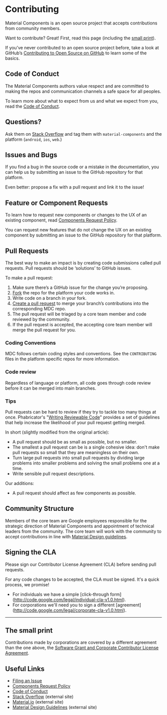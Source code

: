 
# Contributing

Material Components is an open source project that accepts contributions from community members.

Want to contribute? Great! First, read this page (including the [small print](#the-small-print)).

If you’ve never contributed to an open source project before, take a look at GitHub’s [Contributing to Open Source on GitHub](https://guides.github.com/activities/contributing-to-open-source/) to learn some of the basics.


## Code of Conduct

The Material Components authors value respect and are committed to making the repos and communication channels a safe space for all peoples.

To learn more about what to expect from us and what we expect from you, read the [Code of Conduct](CONDUCT.md).


## Questions?

Ask them on [Stack Overflow](http://stackoverflow.com/questions/tagged/material-components) and tag them with `material-components` and the platform (`android`, `ios`, `web`.)


## Issues and Bugs

If you find a bug in the source code or a mistake in the documentation, you can help us by
submitting an issue to the GitHub repository for that platform.

Even better: propose a fix with a pull request and link it to the issue!


## Feature or Component Requests

To learn how to request new components or changes to the UX of an existing component, read [Components Request Policy](COMPONENTS_REQUEST_POLICY.md).

You can request new features that do not change the UX on an existing component by submitting an issue to the GitHub repository for that platform.


## Pull Requests

The best way to make an impact is by creating code submissions called pull requests. Pull requests should be ‘solutions’ to GitHub issues.

To make a pull request:

1. Make sure there’s a GitHub issue for the change you’re proposing.
1. [Fork](https://help.github.com/articles/fork-a-repo/) the repo for the platform your code works in.
1. Write code on a branch in your fork.
1. [Create a pull request](https://help.github.com/articles/creating-a-pull-request/) to merge your branch’s contributions into the corresponding MDC repo.
1. The pull request will be triaged by a core team member and code reviewed by the community.
1. If the pull request is accepted, the accepting core team member will merge the pull request for you.


### Coding Conventions

MDC follows certain coding styles and conventions. See the `CONTRIBUTING` files in the platform specific repos for more information.


### Code review

Regardless of language or platform, all code goes through code review before it can be merged into main branches.


### Tips

Pull requests can be hard to review if they try to tackle too many things
at once. Phabricator's "[Writing Reviewable Code](https://secure.phabricator.com/book/phabflavor/article/writing_reviewable_code/)"
provides a set of guidelines that help increase the likelihood of your pull request getting merged.

In short (slightly modified from the original article):

- A pull request should be as small as possible, but no smaller.
- The smallest a pull request can be is a single cohesive idea: don't make pull requests so small that they are meaningless on their own.
- Turn large pull requests into small pull requests by dividing large problems into smaller problems and solving the small problems one at a time.
- Write sensible pull request descriptions.

Our additions:

- A pull request should affect as few components as possible.


## Community Structure

Members of the core team are Google employees responsible for the strategic direction of Material Components and appointment of technical leaders from the community. The core team will work with the community to accept contributions in line with [Material Design
guidelines](http://material.google.com).


## Signing the CLA

Please sign our Contributor License Agreement (CLA) before sending pull requests.

For any code changes to be accepted, the CLA must be signed. It's a quick process, we promise!

- For individuals we have a simple [click-through form]
(http://code.google.com/legal/individual-cla-v1.0.html).
- For corporations we'll need you to sign a different [agreement]
(http://code.google.com/legal/corporate-cla-v1.0.html).

- - -

## The small print

Contributions made by corporations are covered by a different agreement than the one above, the [Software Grant and Corporate Contributor License Agreement](https://cla.developers.google.com/about/google-corporate).


## Useful Links
- [Filing an Issue](ISSUE_TEMPLATE.md)
- [Components Request Policy](COMPONENTS_REQUEST_POLICY.md)
- [Code of Conduct](CONDUCT.md)
- [Stack Overflow](https://www.stackoverflow.com/questions/tagged/material-components) (external site)
- [Material.io](https://www.material.io) (external site)
- [Material Design Guidelines](https://material.google.com) (external site)
